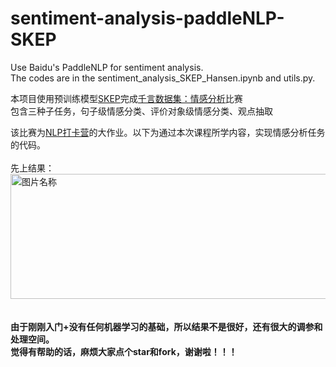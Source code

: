# sentiment-analysis-paddleNLP-SKEP
Use Baidu's PaddleNLP for sentiment analysis.  
The codes are in the sentiment_analysis_SKEP_Hansen.ipynb and utils.py. 
  
  

本项目使用预训练模型[SKEP](https://github.com/PaddlePaddle/PaddleNLP/tree/develop/paddlenlp/transformers/skep)完成[千言数据集：情感分析](https://aistudio.baidu.com/aistudio/competition/detail/50)比赛  
包含三种子任务，句子级情感分类、评价对象级情感分类、观点抽取  

该比赛为[NLP打卡营](https://aistudio.baidu.com/aistudio/course/introduce/24177)的大作业。以下为通过本次课程所学内容，实现情感分析任务的代码。  
<br>
先上结果：  
<img src="https://ai-studio-static-online.cdn.bcebos.com/f794a990ab54456e91d88141c6d6501b392ff162fa5f4e2089eca11b56974cf8" width = "900" height = "200" alt="图片名称" align=center />
<br>
<br>  
**由于刚刚入门+没有任何机器学习的基础，所以结果不是很好，还有很大的调参和处理空间。  
觉得有帮助的话，麻烦大家点个star和fork，谢谢啦！！！**  
